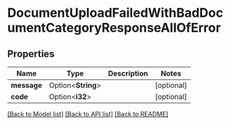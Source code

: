 # DocumentUploadFailedWithBadDocumentCategoryResponseAllOfError

## Properties

Name | Type | Description | Notes
------------ | ------------- | ------------- | -------------
**message** | Option<**String**> |  | [optional]
**code** | Option<**i32**> |  | [optional]

[[Back to Model list]](../README.md#documentation-for-models) [[Back to API list]](../README.md#documentation-for-api-endpoints) [[Back to README]](../README.md)


